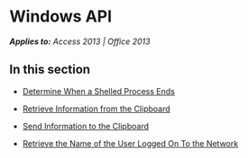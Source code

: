 
# Windows API

 _**Applies to:** Access 2013 | Office 2013_


## In this section


-  [Determine When a Shelled Process Ends](16a6fb03-0ff5-76a9-8efb-9348d5a6beef.md)
    
-  [Retrieve Information from the Clipboard](593d3047-c6c8-ab22-cdeb-aadc8b56ca81.md)
    
-  [Send Information to the Clipboard](4261f071-7bff-b290-c3d3-03645fd9ada0.md)
    
-  [Retrieve the Name of the User Logged On To the Network](3bf335a1-08d0-c8d5-8d89-36f0c29d47d0.md)
    

